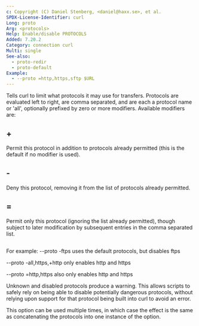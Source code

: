 ```yaml
---
c: Copyright (C) Daniel Stenberg, <daniel@haxx.se>, et al.
SPDX-License-Identifier: curl
Long: proto
Arg: <protocols>
Help: Enable/disable PROTOCOLS
Added: 7.20.2
Category: connection curl
Multi: single
See-also:
  - proto-redir
  - proto-default
Example:
  - --proto =http,https,sftp $URL
---
```


Tells curl to limit what protocols it may use for transfers. Protocols are
evaluated left to right, are comma separated, and are each a protocol name or
'all', optionally prefixed by zero or more modifiers. Available modifiers are:

## +
Permit this protocol in addition to protocols already permitted (this is
the default if no modifier is used).

## -
Deny this protocol, removing it from the list of protocols already permitted.

## =
Permit only this protocol (ignoring the list already permitted), though
subject to later modification by subsequent entries in the comma separated
list.

##

For example: --proto -ftps uses the default protocols, but disables ftps

--proto -all,https,+http only enables http and https

--proto =http,https also only enables http and https

Unknown and disabled protocols produce a warning. This allows scripts to
safely rely on being able to disable potentially dangerous protocols, without
relying upon support for that protocol being built into curl to avoid an error.

This option can be used multiple times, in which case the effect is the same
as concatenating the protocols into one instance of the option.
